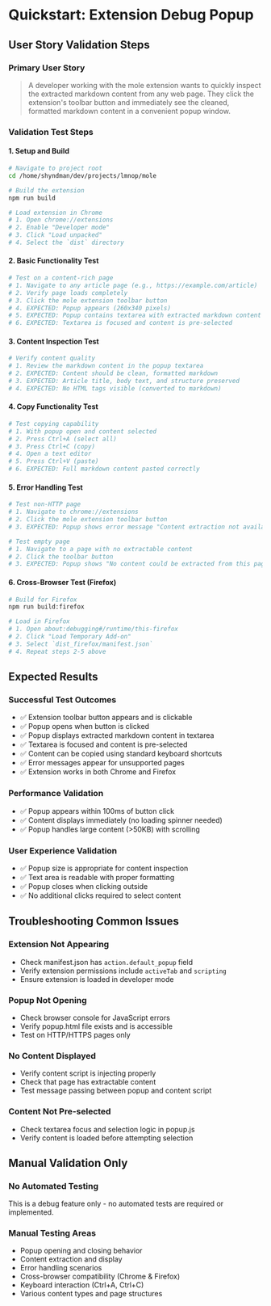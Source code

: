 # Quickstart: Extension Debug Popup

## User Story Validation Steps

### Primary User Story
> A developer working with the mole extension wants to quickly inspect the extracted markdown content from any web page. They click the extension's toolbar button and immediately see the cleaned, formatted markdown content in a convenient popup window.

### Validation Test Steps

#### 1. Setup and Build
```bash
# Navigate to project root
cd /home/shyndman/dev/projects/lmnop/mole

# Build the extension
npm run build

# Load extension in Chrome
# 1. Open chrome://extensions
# 2. Enable "Developer mode"
# 3. Click "Load unpacked"
# 4. Select the `dist` directory
```

#### 2. Basic Functionality Test
```bash
# Test on a content-rich page
# 1. Navigate to any article page (e.g., https://example.com/article)
# 2. Verify page loads completely
# 3. Click the mole extension toolbar button
# 4. EXPECTED: Popup appears (260x340 pixels)
# 5. EXPECTED: Popup contains textarea with extracted markdown content
# 6. EXPECTED: Textarea is focused and content is pre-selected
```

#### 3. Content Inspection Test
```bash
# Verify content quality
# 1. Review the markdown content in the popup textarea
# 2. EXPECTED: Content should be clean, formatted markdown
# 3. EXPECTED: Article title, body text, and structure preserved
# 4. EXPECTED: No HTML tags visible (converted to markdown)
```

#### 4. Copy Functionality Test
```bash
# Test copying capability
# 1. With popup open and content selected
# 2. Press Ctrl+A (select all)
# 3. Press Ctrl+C (copy)
# 4. Open a text editor
# 5. Press Ctrl+V (paste)
# 6. EXPECTED: Full markdown content pasted correctly
```

#### 5. Error Handling Test
```bash
# Test non-HTTP page
# 1. Navigate to chrome://extensions
# 2. Click the mole extension toolbar button
# 3. EXPECTED: Popup shows error message "Content extraction not available for this page type"

# Test empty page
# 1. Navigate to a page with no extractable content
# 2. Click the toolbar button
# 3. EXPECTED: Popup shows "No content could be extracted from this page"
```

#### 6. Cross-Browser Test (Firefox)
```bash
# Build for Firefox
npm run build:firefox

# Load in Firefox
# 1. Open about:debugging#/runtime/this-firefox
# 2. Click "Load Temporary Add-on"
# 3. Select `dist_firefox/manifest.json`
# 4. Repeat steps 2-5 above
```

## Expected Results

### Successful Test Outcomes
- ✅ Extension toolbar button appears and is clickable
- ✅ Popup opens when button is clicked
- ✅ Popup displays extracted markdown content in textarea
- ✅ Textarea is focused and content is pre-selected
- ✅ Content can be copied using standard keyboard shortcuts
- ✅ Error messages appear for unsupported pages
- ✅ Extension works in both Chrome and Firefox

### Performance Validation
- ✅ Popup appears within 100ms of button click
- ✅ Content displays immediately (no loading spinner needed)
- ✅ Popup handles large content (>50KB) with scrolling

### User Experience Validation
- ✅ Popup size is appropriate for content inspection
- ✅ Text area is readable with proper formatting
- ✅ Popup closes when clicking outside
- ✅ No additional clicks required to select content

## Troubleshooting Common Issues

### Extension Not Appearing
- Check manifest.json has `action.default_popup` field
- Verify extension permissions include `activeTab` and `scripting`
- Ensure extension is loaded in developer mode

### Popup Not Opening
- Check browser console for JavaScript errors
- Verify popup.html file exists and is accessible
- Test on HTTP/HTTPS pages only

### No Content Displayed
- Verify content script is injecting properly
- Check that page has extractable content
- Test message passing between popup and content script

### Content Not Pre-selected
- Check textarea focus and selection logic in popup.js
- Verify content is loaded before attempting selection

## Manual Validation Only

### No Automated Testing
This is a debug feature only - no automated tests are required or implemented.

### Manual Testing Areas
- Popup opening and closing behavior
- Content extraction and display
- Error handling scenarios
- Cross-browser compatibility (Chrome & Firefox)
- Keyboard interaction (Ctrl+A, Ctrl+C)
- Various content types and page structures